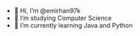 - 👋 Hi, I’m @emirhan97k
- 👀 I’m studying Computer Science
- 🌱 I’m currently learning Java and Python
